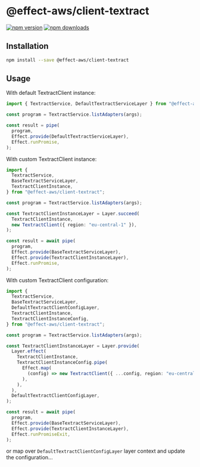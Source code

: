 # @effect-aws/client-textract

[![npm version](https://img.shields.io/npm/v/%40effect-aws%2Fclient-textract?color=brightgreen&label=npm%20package)](https://www.npmjs.com/package/@effect-aws/client-textract)
[![npm downloads](https://img.shields.io/npm/dm/%40effect-aws%2Fclient-textract)](https://www.npmjs.com/package/@effect-aws/client-textract)

## Installation

```bash
npm install --save @effect-aws/client-textract
```

## Usage

With default TextractClient instance:

```typescript
import { TextractService, DefaultTextractServiceLayer } from "@effect-aws/client-textract";

const program = TextractService.listAdapters(args);

const result = pipe(
  program,
  Effect.provide(DefaultTextractServiceLayer),
  Effect.runPromise,
);
```

With custom TextractClient instance:

```typescript
import {
  TextractService,
  BaseTextractServiceLayer,
  TextractClientInstance,
} from "@effect-aws/client-textract";

const program = TextractService.listAdapters(args);

const TextractClientInstanceLayer = Layer.succeed(
  TextractClientInstance,
  new TextractClient({ region: "eu-central-1" }),
);

const result = await pipe(
  program,
  Effect.provide(BaseTextractServiceLayer),
  Effect.provide(TextractClientInstanceLayer),
  Effect.runPromise,
);
```

With custom TextractClient configuration:

```typescript
import {
  TextractService,
  BaseTextractServiceLayer,
  DefaultTextractClientConfigLayer,
  TextractClientInstance,
  TextractClientInstanceConfig,
} from "@effect-aws/client-textract";

const program = TextractService.listAdapters(args);

const TextractClientInstanceLayer = Layer.provide(
  Layer.effect(
    TextractClientInstance,
    TextractClientInstanceConfig.pipe(
      Effect.map(
        (config) => new TextractClient({ ...config, region: "eu-central-1" }),
      ),
    ),
  ),
  DefaultTextractClientConfigLayer,
);

const result = await pipe(
  program,
  Effect.provide(BaseTextractServiceLayer),
  Effect.provide(TextractClientInstanceLayer),
  Effect.runPromiseExit,
);
```

or map over `DefaultTextractClientConfigLayer` layer context and update the configuration...
